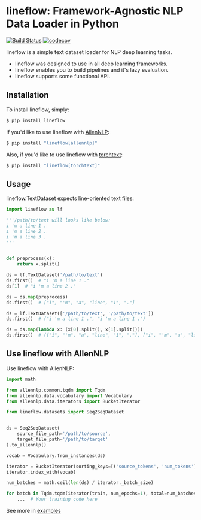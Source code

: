 # lineflow: Framework-Agnostic NLP Data Loader in Python
[![Build Status](https://travis-ci.org/yasufumy/lineflow.svg?branch=master)](https://travis-ci.org/yasufumy/lineflow)
[![codecov](https://codecov.io/gh/yasufumy/lineflow/branch/master/graph/badge.svg)](https://codecov.io/gh/yasufumy/lineflow)

lineflow is a simple text dataset loader for NLP deep learning tasks.

- lineflow was designed to use in all deep learning frameworks.
- lineflow enables you to build pipelines and it's lazy evaluation.
- lineflow supports some functional API.

## Installation

To install lineflow, simply:

```sh
$ pip install lineflow
```

If you'd like to use lineflow with [AllenNLP](https://allennlp.org/):

```sh
$ pip install "lineflow[allennlp]"
```

Also, if you'd like to use lineflow with [torchtext](https://torchtext.readthedocs.io/en/latest/):

```sh
$ pip install "lineflow[torchtext]"
```

## Usage

lineflow.TextDataset expects line-oriented text files:

```py
import lineflow as lf

'''/path/to/text will looks like below:
i 'm a line 1 .
i 'm a line 2 .
i 'm a line 3 .
'''


def preprocess(x):
    return x.split()

ds = lf.TextDataset('/path/to/text')
ds.first()  # "i 'm a line 1 ."
ds[1]  # "i 'm a line 2 ."

ds = ds.map(preprocess)
ds.first()  # ["i", "'m", "a", "line", "1", "."]

ds = lf.TextDataset(['/path/to/text', '/path/to/text'])
ds.first()  # ("i 'm a line 1 .", "i 'm a line 1 .")

ds = ds.map(lambda x: (x[0].split(), x[1].split()))
ds.first()  # (["i", "'m", "a", "line", "1", "."], ["i", "'m", "a", "line", "1", "."])
```

## Use lineflow with AllenNLP

Use lineflow with AllenNLP:

```py
import math

from allennlp.common.tqdm import Tqdm
from allennlp.data.vocabulary import Vocabulary
from allennlp.data.iterators import BucketIterator

from lineflow.datasets import Seq2SeqDataset


ds = Seq2SeqDataset(
    source_file_path='/path/to/source',
    target_file_path='/path/to/target'
).to_allennlp()

vocab = Vocabulary.from_instances(ds)

iterator = BucketIterator(sorting_keys=[('source_tokens', 'num_tokens')])
iterator.index_with(vocab)

num_batches = math.ceil(len(ds) / iterator._batch_size)

for batch in Tqdm.tqdm(iterator(train, num_epochs=1), total=num_batches):
    ...  # Your training code here
```

See more in [examples](https://github.com/yasufumy/lineflow/tree/master/examples)
